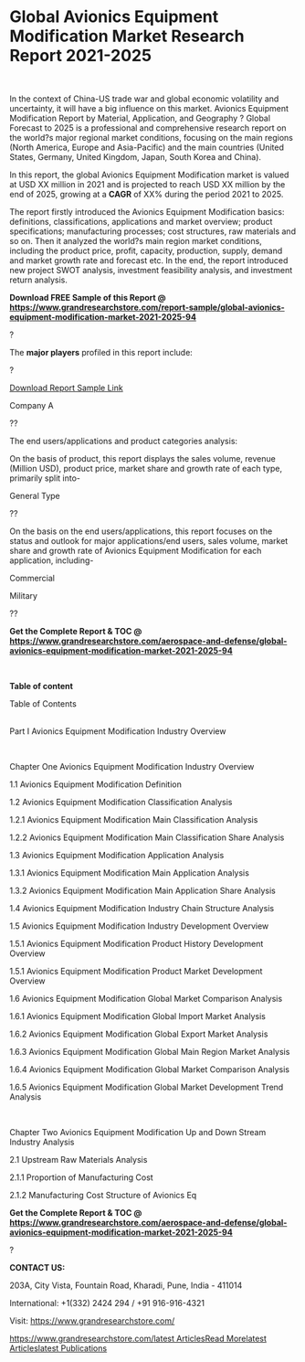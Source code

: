 <h1>Global Avionics Equipment Modification Market Research Report 2021-2025</h1><br/><p>In the context of China-US trade war and global economic volatility and uncertainty, it will have a big influence on this market. Avionics Equipment Modification Report by Material, Application, and Geography ? Global Forecast to 2025 is a professional and comprehensive research report on the world?s major regional market conditions, focusing on the main regions (North America, Europe and Asia-Pacific) and the main countries (United States, Germany, United Kingdom, Japan, South Korea and China).</p>
 
 
 
 <p>In this report, the global Avionics Equipment Modification market is valued at USD XX million in 2021 and is projected to reach USD XX million by the end of 2025, growing at a <strong>CAGR</strong> of XX% during the period 2021 to 2025.</p>
 
 
 
 <p>The report firstly introduced the Avionics Equipment Modification basics: definitions, classifications, applications and market overview; product specifications; manufacturing processes; cost structures, raw materials and so on. Then it analyzed the world?s main region market conditions, including the product price, profit, capacity, production, supply, demand and market growth rate and forecast etc. In the end, the report introduced new project SWOT analysis, investment feasibility analysis, and investment return analysis.</p>
 
 
 
 <div><b>Download FREE Sample of this Report @ <a href="https://www.grandresearchstore.com/report-sample/global-avionics-equipment-modification-market-2021-2025-94">https://www.grandresearchstore.com/report-sample/global-avionics-equipment-modification-market-2021-2025-94</a></b></div>
 
 
 
 <p>? </p>
 
 
 
 <p>The <strong>major players</strong> profiled in this report include:</p>
 
 
 
 <p>? </p>
 
 
 
 <p><a href="https://www.grandresearchstore.com/mr-admin/report-sample/global-avionics-equipment-modification-market-2021-2025-94">Download Report Sample Link</a></p>
 
 
 
 <p>Company A</p>
 
 
 
 <p>??</p>
 
 
 
 <p>The end users/applications and product categories analysis:</p>
 
 
 
 <p>On the basis of product, this report displays the sales volume, revenue (Million USD), product price, market share and growth rate of each type, primarily split into-</p>
 
 
 
 <p>General Type</p>
 
 
 
 <p>??</p>
 
 
 
 <p>On the basis on the end users/applications, this report focuses on the status and outlook for major applications/end users, sales volume, market share and growth rate of Avionics Equipment Modification for each application, including-</p>
 
 
 
 <p>Commercial</p>
 
 
 
 <p>Military</p>
 
 
 
 <p>??</p>
 
 
 
 <div><b>Get the Complete Report & TOC @ <a href="https://www.grandresearchstore.com/aerospace-and-defense/global-avionics-equipment-modification-market-2021-2025-94">https://www.grandresearchstore.com/aerospace-and-defense/global-avionics-equipment-modification-market-2021-2025-94</a></b></div>
 
 
 
 <p><br />
 
 <b>Table of content</b></p>
 
 
 
 <p>Table of Contents<br />
 
 <br />
 
 Part I Avionics Equipment Modification Industry Overview<br />
 
 <br />
 
 Chapter One Avionics Equipment Modification Industry Overview<br />
 
 1.1 Avionics Equipment Modification Definition<br />
 
 1.2 Avionics Equipment Modification Classification Analysis<br />
 
 1.2.1 Avionics Equipment Modification Main Classification Analysis<br />
 
 1.2.2 Avionics Equipment Modification Main Classification Share Analysis<br />
 
 1.3 Avionics Equipment Modification Application Analysis<br />
 
 1.3.1 Avionics Equipment Modification Main Application Analysis<br />
 
 1.3.2 Avionics Equipment Modification Main Application Share Analysis<br />
 
 1.4 Avionics Equipment Modification Industry Chain Structure Analysis<br />
 
 1.5 Avionics Equipment Modification Industry Development Overview<br />
 
 1.5.1 Avionics Equipment Modification Product History Development Overview<br />
 
 1.5.1 Avionics Equipment Modification Product Market Development Overview<br />
 
 1.6 Avionics Equipment Modification Global Market Comparison Analysis<br />
 
 1.6.1 Avionics Equipment Modification Global Import Market Analysis<br />
 
 1.6.2 Avionics Equipment Modification Global Export Market Analysis<br />
 
 1.6.3 Avionics Equipment Modification Global Main Region Market Analysis<br />
 
 1.6.4 Avionics Equipment Modification Global Market Comparison Analysis<br />
 
 1.6.5 Avionics Equipment Modification Global Market Development Trend Analysis<br />
 
 <br />
 
 Chapter Two Avionics Equipment Modification Up and Down Stream Industry Analysis<br />
 
 2.1 Upstream Raw Materials Analysis<br />
 
 2.1.1 Proportion of Manufacturing Cost<br />
 
 2.1.2 Manufacturing Cost Structure of Avionics Eq</p>
 
 
 
 <div><b>Get the Complete Report & TOC @ <a href="https://www.grandresearchstore.com/aerospace-and-defense/global-avionics-equipment-modification-market-2021-2025-94">https://www.grandresearchstore.com/aerospace-and-defense/global-avionics-equipment-modification-market-2021-2025-94</a></b></div>
 
 
 
 <p>? </p>
 
 
 
 <p><b>CONTACT US:</b><br />
 
 203A, City Vista, Fountain Road, Kharadi, Pune, India - 411014<br />
 
 International: +1(332) 2424 294 / +91 916-916-4321<br />
 
 Visit: <a href="https://www.grandresearchstore.com/">https://www.grandresearchstore.com/</a><br />
 
 <a href="https://gyeongbokgung.com">https://www.grandresearchstore.com/</a><a href="https://hallyeomaritime.com">latest Articles</a><a href="https://jingwansa.com">Read More</a><a href="https://nguoiviet.jp/">latest Articles</a><a href="https://www.intelmarketresearch.com/">latest Publications</a></p>